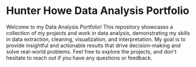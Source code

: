 # Hunter Howe Data Analysis Portfolio
Welcome to my Data Analysis Portfolio! This repository showcases a collection of my projects and work in data analysis, demonstrating my skills in data extraction, cleaning, visualization, and interpretation.
My goal is to provide insightful and actionable results that drive decision-making and solve real-world problems. Feel free to explore the projects, and don't hesitate to reach out if you have any questions or feedback.
